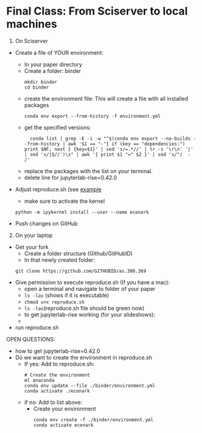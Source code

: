 # Final Class: From Sciserver to local machines

1. On Sciserver
- Create a file of YOUR environment:
    - In your paper directory
    - Create a folder: binder 
        ```
        mkdir binder
        cd binder
        ```
    - create the environment file: This will create a file with all installed packages
        ```
        conda env export --from-history -f environment.yml
        ```
    - get the specified versions:
      ```
        conda list | grep -E -i -w "^$(conda env export --no-builds --from-history | awk '$1 == "-"{ if (key == "dependencies:") print $NF; next } {key=$1}' | sed 's/=.*//' | tr -s '\r\n' '|' | sed 's/|$//')\s" | awk '{ print $1 "=" $2 }' | sed 's/^/  - /'
      ```
    - replace the packages with the list on your terminal.
    - delete line for jupyterlab-rise=0.42.0

- Adjust reproduce.sh (see [example](../../contrib/AMonninger/Paper_Rescheduled/reproduce.sh)
    - make sure to activate the kernel
    ```
    python -m ipykernel install --user --name econark
    ```
- Push changes on GitHub

2. On your laptop
- Get your fork
    - Create a folder structure (Github/GitHubID)
    - In that newly created folder:
    ```
    git clone https://github.com/GITHUBID/as.380.369
    ```
- Give permission to execute reproduce.sh (If you have a mac):
    - open a terminal and navigate to folder of your paper
    - ```ls -las``` (shows if it is executable)
    - ```chmod u+x reproduce.sh ```
    - ```ls -las```(reproduce.sh file should be green now)
    - to get jupyterlab-rise working (for your slideshows):
    - 
- run reproduce.sh

OPEN QUESTIONS:
- how to get jupyterlab-rise=0.42.0
- Do we want to create the environment in reproduce.sh
  - If yes: Add to reproduce.sh:
    ```
    # Create the environment
    ml anaconda
    conda env update --file ./binder/environment.yml
    conda activate ./econark
    ```
  - if no: Add to list above:
    - Create your environment
      ```
      conda env create -f ./binder/environment.yml
      conda activate econark
      ```
